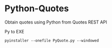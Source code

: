 # Python-Quotes
Obtain quotes using Python from Quotes REST API

Py to EXE
```
pyinstaller --onefile PyQuote.py --windowed
```
